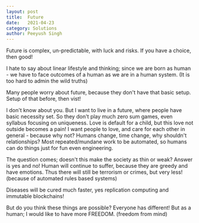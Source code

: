 ```yaml
---
layout: post
title:	Future
date:	2021-04-23
category: Solutions
author:	Peeyush Singh
---
```


Future is complex, un-predictable, with luck and risks. If you have a choice, then good! 

I hate to say about linear lifestyle and thinking; since we are born as human - we have to face outcomes of a human as we are in a human system. (It is too hard to admin the wild truths)

Many people worry about future, because they don't have that basic setup. Setup of that before, then vist! 
<!--I don't know about others! What things are dear to me, I want to do that! Writing this is a clarity. -->


I don't know about you. But I want to live in a future, where people have basic necessity set. So they don't play much zero sum games, even syllabus focusing on uniqueness. Love is default for a child, but this love not outside becomes a pain! I want people to love, and care for each other in general - because why not? Humans change, time change, why shouldn't relationships? Most repeated/mundane work to be automated, so humans can do things just for fun even engineering. 


The question comes; doesn't this make the society as thin or weak? Answer is yes and no! Human will continue to suffer, because they are greedy and have emotions. Thus there will still be terrorism or crimes, but very less! (because of automated rules based systems)

Diseases will be cured much faster, yes replication computing and immutable blockchains! 


But do you think these things are possible? Everyone has different! But as a human; I would like to have more FREEDOM. (freedom from mind)
